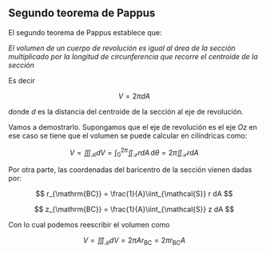 ## Segundo teorema de Pappus

El segundo teorema de Pappus establece que:

_El volumen de un cuerpo de revolución es igual al área de la sección multiplicado por la longitud de circunferencia que recorre el centroide de la sección_

Es decir

$$
V = 2\pi d A
$$

donde $d$ es la distancia del centroide de la sección al eje de revolución.

Vamos a demostrarlo. Supongamos que el eje de revolución es el eje $Oz$ en ese caso se tiene que el volumen se puede calcular en cilíndricas como:

$$
V = \iiint_\mathcal{B} dV= \int_0^{2\pi} \iint_\mathcal{S} r dA \,\mathrm{d}\theta  = 2\pi \iint_\mathcal{S} r dA
$$

Por otra parte, las coordenadas del baricentro de la sección vienen dadas por:

$$
r_{\mathrm{BC}} = \frac{1}{A}\iint_{\mathcal{S}} r dA
$$

$$
z_{\mathrm{BC}} = \frac{1}{A}\iint_{\mathcal{S}} z dA
$$

Con lo cual podemos reescribir el volumen como

$$
V = \iiint_\mathcal{B} dV= {2\pi} A r_\mathrm{BC} = 2\pi r_\mathrm{BC} A
$$
